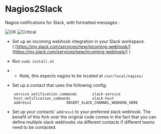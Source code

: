 # Nagios2Slack

Nagios notifications for Slack, with formatted messages :

![OK](http://env.baarnes.com/nagios2slack/ok.png?git)
![Critical](http://env.baarnes.com/nagios2slack/critical.png?git)

* Set up an incoming webhook integration in your Slack workspace.</br>
( [https://my.slack.com/services/new/incoming-webhook/](https://my.slack.com/services/new/incoming-webhook/) )

* Run `sudo install.sh`

* * Note, this expects nagios to be located at `/usr/local/nagios/`

* Set up a contact that uses the following config:

```
    service_notification_commands       slack-service
    host_notification_commands          slack-host
    address1				INSERT_SLACK_CHANNEL_WEBHOOK_HERE
```

* Set up your contacts' `address1` to your preferred slack webhook.  The benefit of this fork over the original code comes in the fact that you can define multiple slack webhooks via different contacts if different teams need to be contacted.
